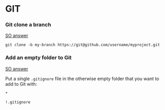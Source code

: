 # GIT

### Git clone a branch

[SO answer](http://stackoverflow.com/a/4568323/1913888)

`git clone -b my-branch https://git@github.com/username/myproject.git`

### Add an empty folder to Git

[SO answer](http://stackoverflow.com/a/5581995/1913888)

Put a single `.gitignore` file in the otherwise empty folder that you 
want to add to Git with:

```
*

!.gitignore
```